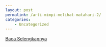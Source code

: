```yaml
---
layout: post
permalink: /arti-mimpi-melihat-matahari-2/
categories:
    - Uncategorized
---
```


[Baca Selengkapnya](/03)